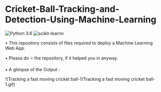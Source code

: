 # Cricket-Ball-Tracking-and-Detection-Using-Machine-Learning

![Python 3.6](https://img.shields.io/badge/Python-3.6-brightgreen.svg) ![scikit-learnn](https://img.shields.io/badge/Library-Scikit_Learn-orange.svg)

• This repository consists of files required to deploy a  Machine Learning Web App.





• Please do ⭐ the repository, if it helped you in anyway.

• A glimpse of the Output :

 !(Tracking a fast moving cricket ball-1/Tracking a fast moving cricket ball-1.gif)
